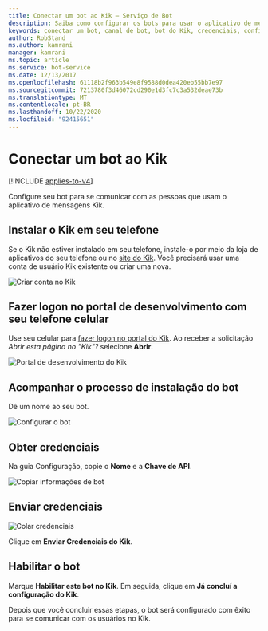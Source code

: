 ```yaml
---
title: Conectar um bot ao Kik – Serviço de Bot
description: Saiba como configurar os bots para usar o aplicativo de mensagens Kik para se comunicar com pessoas. Consulte Como conectar bots ao kik.
keywords: conectar um bot, canal de bot, bot do Kik, credenciais, configurar, telefone
author: RobStand
ms.author: kamrani
manager: kamrani
ms.topic: article
ms.service: bot-service
ms.date: 12/13/2017
ms.openlocfilehash: 61118b2f963b549e8f9588d0dea420eb55bb7e97
ms.sourcegitcommit: 7213780f3d46072cd290e1d3fc7c3a532deae73b
ms.translationtype: MT
ms.contentlocale: pt-BR
ms.lasthandoff: 10/22/2020
ms.locfileid: "92415651"
---
```

# <a name="connect-a-bot-to-kik"></a>Conectar um bot ao Kik

[!INCLUDE [applies-to-v4](includes/applies-to-v4-current.md)]

Configure seu bot para se comunicar com as pessoas que usam o aplicativo de mensagens Kik.

## <a name="install-kik-on-your-phone"></a>Instalar o Kik em seu telefone

Se o Kik não estiver instalado em seu telefone, instale-o por meio da loja de aplicativos do seu telefone ou no <a href="https://www.kik.com/" target="_blank">site do Kik</a>. Você precisará usar uma conta de usuário Kik existente ou criar uma nova.

![Criar conta no Kik](./media/channels/kik-signup.png)

## <a name="log-into-the-dev-portal-with-your-mobile-phone"></a>Fazer logon no portal de desenvolvimento com seu telefone celular

Use seu celular para <a href="https://dev.kik.com" target="_blank">fazer logon no portal do Kik</a>. Ao receber a solicitação _Abrir esta página no "Kik"?_ selecione **Abrir**. 

![Portal de desenvolvimento do Kik](./media/channels/kik-dev-portal.png)

## <a name="follow-the-bot-setup-process"></a>Acompanhar o processo de instalação do bot

Dê um nome ao seu bot.

![Configurar o bot](./media/channels/kik-phone.png)

## <a name="gather-credentials"></a>Obter credenciais

Na guia Configuração, copie o **Nome** e a **Chave de API**.

![Copiar informações de bot](./media/channels/kik-configure.png)

## <a name="submit-credentials"></a>Enviar credenciais

![Colar credenciais](./media/channels/kik-creds.png)

Clique em **Enviar Credenciais do Kik**.

## <a name="enable-the-bot"></a>Habilitar o bot

Marque **Habilitar este bot no Kik**. Em seguida, clique em **Já concluí a configuração do Kik**.

Depois que você concluir essas etapas, o bot será configurado com êxito para se comunicar com os usuários no Kik.
